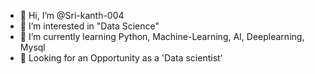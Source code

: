 - 👋 Hi, I’m @Sri-kanth-004
- 👀 I’m interested in "Data Science"
- 🌱 I’m currently learning Python, Machine-Learning, AI, Deeplearning, Mysql
- 💞️ Looking for an Opportunity as a 'Data scientist'

<!---
Sri-kanth-004/Sri-kanth-004 is a ✨ special ✨ repository because its `README.md` (this file) appears on your GitHub profile.
You can click the Preview link to take a look at your changes.
--->
